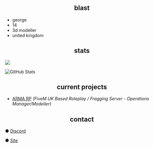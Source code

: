 
<h2 align="center">blast</h2>

- george
- 14
- 3d modeller 
- united kingdom

<h2 align="center">stats</h2>

![](https://komarev.com/ghpvc/?username=bIasted&color=orange)

![GitHub Stats](https://github-readme-stats.vercel.app/api?username=bIasted&theme=codeSTACKr)

<h2 align="center">current projects</h2>

- [ARMA RP](https://discord.gg/armarp) *(FiveM UK Based Roleplay / Fragging Server - Operations Manager/Modeller)*

<h2 align="center">contact</h2>

● [Discord](https://discord.com/users/983763943518523392)

● [Site](https://e.rip/blasted)


